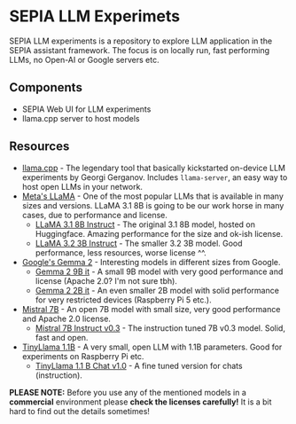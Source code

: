 # SEPIA LLM Experimets

SEPIA LLM experiments is a repository to explore LLM application in the SEPIA assistant framework. The focus is on locally run, fast performing LLMs, no Open-AI or Google servers etc.

## Components

- SEPIA Web UI for LLM experiments
- llama.cpp server to host models

## Resources

- [llama.cpp](https://github.com/ggerganov/llama.cpp) - The legendary tool that basically kickstarted on-device LLM experiments by Georgi Gerganov. Includes `llama-server`, an easy way to host open LLMs in your network.
- [Meta's LLaMA](https://ai.meta.com/blog/meta-llama-3/) - One of the most popular LLMs that is available in many sizes and versions. LLaMA 3.1 8B is going to be our work horse in many cases, due to performance and license.
  - [LLaMA 3.1 8B Instruct](https://huggingface.co/meta-llama/Llama-3.1-8B-Instruct) - The original 3.1 8B model, hosted on Huggingface. Amazing performance for the size and ok-ish license.
  - [LLaMA 3.2 3B Instruct](https://huggingface.co/meta-llama/Llama-3.2-3B-Instruct) - The smaller 3.2 3B model. Good performance, less resources, worse license ^^.
- [Google's Gemma 2](https://blog.google/technology/developers/google-gemma-2/) - Interesting models in different sizes from Google.
  - [Gemma 2 9B it](https://huggingface.co/google/gemma-2-9b-it) - A small 9B model with very good performance and license (Apache 2.0? I'm not sure tbh).
  - [Gemma 2 2B it](https://huggingface.co/google/gemma-2-2b-it) - An even smaller 2B model with solid performance for very restricted devices (Raspberry Pi 5 etc.).
- [Mistral 7B](https://mistral.ai/news/announcing-mistral-7b/) - An open 7B model with small size, very good performance and Apache 2.0 license.
  - [Mistral 7B Instruct v0.3](https://huggingface.co/mistralai/Mistral-7B-Instruct-v0.3) - The instruction tuned 7B v0.3 model. Solid, fast and open.
- [TinyLlama 1.1B](https://github.com/jzhang38/TinyLlama) - A very small, open LLM with 1.1B parameters. Good for experiments on Raspberry Pi etc.
  - [TinyLlama 1.1 B Chat v1.0](https://huggingface.co/TinyLlama/TinyLlama-1.1B-Chat-v1.0) - A fine tuned version for chats (instruction).
 
**PLEASE NOTE:** Before you use any of the mentioned models in a **commercial** environment please **check the licenses carefully!** It is a bit hard to find out the details sometimes!

